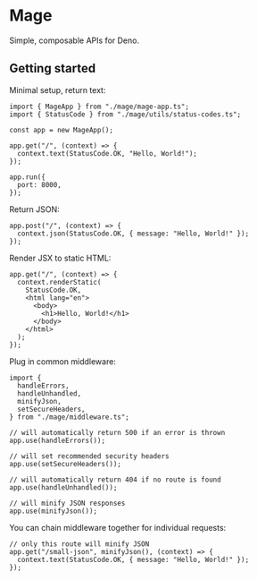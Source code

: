 # Mage

Simple, composable APIs for Deno.

## Getting started

Minimal setup, return text:

```tsx
import { MageApp } from "./mage/mage-app.ts";
import { StatusCode } from "./mage/utils/status-codes.ts";

const app = new MageApp();

app.get("/", (context) => {
  context.text(StatusCode.OK, "Hello, World!");
});

app.run({
  port: 8000,
});
```

Return JSON:

```tsx
app.post("/", (context) => {
  context.json(StatusCode.OK, { message: "Hello, World!" });
});
```

Render JSX to static HTML:

```tsx
app.get("/", (context) => {
  context.renderStatic(
    StatusCode.OK,
    <html lang="en">
      <body>
        <h1>Hello, World!</h1>
      </body>
    </html>
  );
});
```

Plug in common middleware:

```tsx
import {
  handleErrors,
  handleUnhandled,
  minifyJson,
  setSecureHeaders,
} from "./mage/middleware.ts";

// will automatically return 500 if an error is thrown
app.use(handleErrors());

// will set recommended security headers
app.use(setSecureHeaders());

// will automatically return 404 if no route is found
app.use(handleUnhandled());

// will minify JSON responses
app.use(minifyJson());
```

You can chain middleware together for individual requests:

```tsx
// only this route will minify JSON
app.get("/small-json", minifyJson(), (context) => {
  context.text(StatusCode.OK, { message: "Hello, World!" });
});
```

